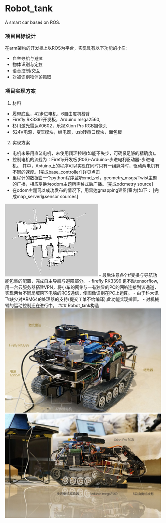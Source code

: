 # Robot_tank
A smart car based on ROS.
### 项目目标设计
在arm架构的开发板上以ROS为平台，实现具有以下功能的小车\:
  - 自主导航与避障
  - 物体识别与定位
  - 语音控制/交互
  - 对被识别物体的抓取
### 项目实现方案
1. 材料
  - 履带底盘，42步进电机，6自由度机械臂
  - Firefly RK3399开发板，Arduino mega2560, 
  - 杉川激光雷达A0602，乐视Xtion Pro RGB摄像头
  - 524V电源，变压模块，继电器，usb转串口模块，面包板
2. 实现方案
  - 电机未采用直流电机，未使用闭环控制\(如能不失步，可确保足够的精确度\)。
  - 控制电机的流程为：Firefly开发板\(ROS\)\-Arduino\-步进电机驱动器\-步进电机。
    其中，Arduino上的程序可以实现在同时只有一组脉冲时，驱动两电机有不同的速度。[完成base_controller]
    详见[点击](https://www.zhihu.com/question/52708719/answer/585089570)
  - 里程计的数据由一个python程序监听cmd_vel，geometry_msgs/Twist主题的广播，相应变换为odom主题所需格式后广播。[完成odometry source]
  - 在odom主题可以成功发布的情况下，用雷达gmapping建图(室内)如下：       [完成map_server与sensor sources]
  <img src="https://github.com/Dennis-lixinze/Robot_tank/raw/master/display/map.JPG" width="300">
  - 最后注意各个tf变换与导航功能包集的配置，完成自主导航与避障部分。
  - firefly RK3399 跑不动tensorflow,用一台云服务器搭建VPN，将小车的网络与一有独显的PC的网络连接到该通道，
    实现两台不同局域网下电脑的ROS通信，使图像识别在PC上运算。
  - 由于科大讯飞缺少对ARM64的处理器的支持(提交工单不给编译),此功能实现搁置。
  - 对机械臂的运动控制还在进行中。
### Robot_tank构造
    <img src="https://github.com/Dennis-lixinze/Robot_tank/raw/master/display/1.JPG" width="600">
    <img src="https://github.com/Dennis-lixinze/Robot_tank/raw/master/display/2.JPG" width="600">
  
  
